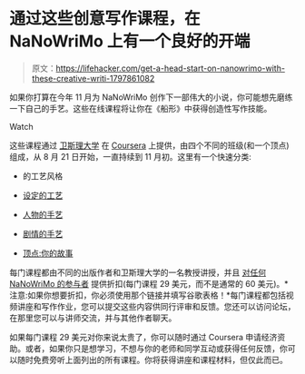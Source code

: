 # 通过这些创意写作课程，在 NaNoWriMo 上有一个良好的开端

> 原文：<https://lifehacker.com/get-a-head-start-on-nanowrimo-with-these-creative-writi-1797861082>

如果你打算在今年 11 月为 NaNoWriMo 创作下一部伟大的小说，你可能想先磨练一下自己的手艺。这些在线课程将让你在《船形》中获得创造性写作技能。

Watch

这些课程通过 [卫斯理大学](http://www.wesleyan.edu/) 在 [Coursera](https://www.coursera.org/) 上提供，由四个不同的班级(和一个顶点)组成，从 8 月 21 日开始，一直持续到 11 月初。这里有一个快速分类:

*   的工艺风格
*   [设定的工艺](https://www.coursera.org/learn/craft-of-setting-and-description)

*   [人物的手艺](https://www.coursera.org/learn/craft-of-character)

*   [剧情的手艺](https://www.coursera.org/learn/craft-of-plot)

*   [顶点:你的故事](https://www.coursera.org/learn/story-writing-project)

每门课程都由不同的出版作者和卫斯理大学的一名教授讲授，并且 [对任何 NaNoWriMo 的参与者](http://www.wesleyan.edu/cpi/idd/NaNoWriMo_enrollment.html) 提供折扣(每门课程 29 美元，而不是通常的 60 美元)。*注意:如果你想要折扣，你必须使用那个链接并填写谷歌表格！*每门课程都包括视频讲座和写作作业，您可以提交这些内容供同行评审和反馈。您还可以访问论坛，在那里您可以与讲师交流，并与其他作者聊天。

如果每门课程 29 美元对你来说太贵了，你可以随时通过 Coursera 申请经济资助。或者，如果你只是想学习，不想与你的老师和同学互动或获得任何反馈，你可以随时免费旁听上面列出的所有课程。你将获得讲座和课程材料，但仅此而已。